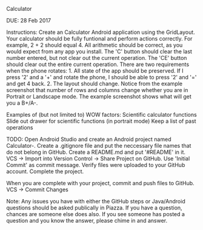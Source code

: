 Calculator

DUE: 28 Feb 2017

Instructions:
Create an Calculator Android application using the GridLayout. Your calculator should be fully
funtional and perform actions correctly. For example, 2 + 2 should equal 4. All arithmetic should
be correct, as you would expect from any app you install. The 'C' button should clear the last
number entered, but not clear out the current operation. The 'CE' button should clear out the
entire current operation. There are two requirements when the phone rotates:
    1. All state of the app should be preserved. If I press '2' and a '+' and rotate the phone, I
    should be able to press '2' and '=' and get 4 back.
    2. The layout should change. Notice from the example screenshot that number of rows and columns
    change whether you are in Portrait or Landscape mode.
The example screenshot shows what will get you a B+/A-.

Examples of (but not limited to) WOW factors:
    Scientific calculator functions
    Slide out drawer for scientific functions (in portrait mode)
    Keep a list of past operations

TODO:
Open Android Studio and create an Android project named Calculator-<yourLastName>.
Create a .gitignore file and put the neccessary file names that do not belong in GitHub.
Create a README.md and put '#README' in it.
VCS -> Import into Version Control -> Share Project on GitHub. Use 'Initial Commit' as commit message.
Verify files were uploaded to your GitHub account.
Complete the project.

When you are complete with your project, commit and push files to GitHub. VCS -> Commit Changes

Note: Any issues you have with either the GitHub steps or
Java/Android questions should be asked publically in Piazza. If you have a question, chances are
someone else does also. If you see someone has posted a question and you know the answer, please
chime in and answer.